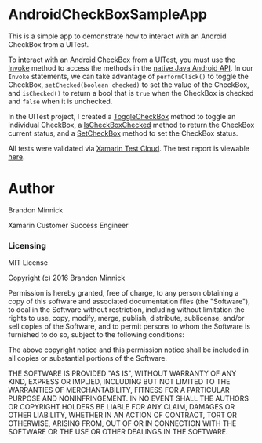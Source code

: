 # AndroidCheckBoxSampleApp
This is a simple app to demonstrate how to interact with an Android CheckBox from a UITest.

To interact with an Android CheckBox from a UITest, you must use the [Invoke](https://developer.xamarin.com/api/member/Xamarin.UITest.Queries.AppQuery.Invoke/p/System.String/) method to access the methods in the [native Java Android API](https://developer.android.com/reference/android/widget/CheckBox.html). In our `Invoke` statements, we can take advantage of `performClick()` to toggle the CheckBox, `setChecked(boolean checked)` to set the value of the CheckBox, and `isChecked()` to return a bool that is `true` when the CheckBox is checked and `false` when it is unchecked.

In the UITest project, I created a [ToggleCheckBox](https://github.com/brminnick/AndroidCheckBoxSampleApp/blob/master/CheckBoxSampleApp.UITest/Tests.cs#L128) method to toggle an individual CheckBox, a [IsCheckBoxChecked](https://github.com/brminnick/AndroidCheckBoxSampleApp/blob/master/CheckBoxSampleApp.UITest/Tests.cs#L134) method to return the CheckBox current status, and a [SetCheckBox](https://github.com/brminnick/AndroidCheckBoxSampleApp/blob/master/CheckBoxSampleApp.UITest/Tests.cs#L139) method to set the CheckBox status.

All tests were validated via [Xamarin Test Cloud](https://www.xamarin.com/test-cloud). The test report is viewable [here](https://testcloud.xamarin.com/test/checkboxsampleapp_198eddc7-356c-46db-b88b-7e82ce7af2f6/).

Author
===
Brandon Minnick

Xamarin Customer Success Engineer

### Licensing
MIT License

Copyright (c) 2016 Brandon Minnick

Permission is hereby granted, free of charge, to any person obtaining a copy
of this software and associated documentation files (the "Software"), to deal
in the Software without restriction, including without limitation the rights
to use, copy, modify, merge, publish, distribute, sublicense, and/or sell
copies of the Software, and to permit persons to whom the Software is
furnished to do so, subject to the following conditions:

The above copyright notice and this permission notice shall be included in all
copies or substantial portions of the Software.

THE SOFTWARE IS PROVIDED "AS IS", WITHOUT WARRANTY OF ANY KIND, EXPRESS OR
IMPLIED, INCLUDING BUT NOT LIMITED TO THE WARRANTIES OF MERCHANTABILITY,
FITNESS FOR A PARTICULAR PURPOSE AND NONINFRINGEMENT. IN NO EVENT SHALL THE
AUTHORS OR COPYRIGHT HOLDERS BE LIABLE FOR ANY CLAIM, DAMAGES OR OTHER
LIABILITY, WHETHER IN AN ACTION OF CONTRACT, TORT OR OTHERWISE, ARISING FROM,
OUT OF OR IN CONNECTION WITH THE SOFTWARE OR THE USE OR OTHER DEALINGS IN THE
SOFTWARE.
